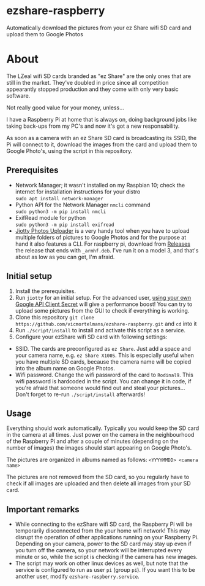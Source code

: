# ezshare-raspberry

Automatically download the pictures from your ez Share wifi SD card and upload them to Google Photos

# About

The LZeal wifi SD cards branded as "ez Share" are the only ones that are still in the market. They've doubled in price since all competition appearantly stopped production and they come with only very basic software.

Not really good value for your money, unless...

I have a Raspberry Pi at home that is always on, doing background jobs like taking back-ups from my PC's and now it's got a new responsability.

As soon as a camera with an ez Share SD card is broadcasting its SSID, the Pi will connect to it, download the images from the card and upload them to Google Photo's, using the script in this repository.

## Prerequisites

- Network Manager; it wasn't installed on my Raspbian 10; check the internet for installation instructions for your distro  
  `sudo apt install network-manager`
- Python API for the Network Manager `nmcli` command  
  `sudo python3 -m pip install nmcli`
- ExifRead module for python  
  `sudo python3 -m pip install exifread`
- [Jiotty Photos Uploader](https://github.com/ylexus/jiotty-photos-uploader) is a very handy tool when you have to upload multiple folders of pictures to Google Photos and for the purpose at hand it also features a CLI. For raspberry pi, download from [Releases](https://github.com/ylexus/jiotty-photos-uploader/releases) the release that ends with `_armhf.deb`. I've run it on a model 3, and that's about as low as you can get, I'm afraid.

## Initial setup

1. Install the prerequisites.
2. Run `jiotty` for an initial setup. For the advanced user, [using your own Google API Client Secret](https://github.com/ylexus/jiotty-photos-uploader/wiki#using-your-own-google-api-client-secret) will give a performance boost! You can try to upload some pictures from the GUI to check if everything is working. 
3. Clone this repository `git clone https://github.com/vicmortelmans/ezshare-raspberry.git` and `cd` into it
4. Run `./script/install` to install and activate this script as a service.
5. Configure your ezShare wifi SD card with following settings:
  - SSID. The cards are preconfigured as `ez Share`. Just add a space and your camera name, e.g. `ez Share X100S`. This is especially useful when you have multiple SD cards, because the camera name will be copied into the album name on Google Photos.
  - Wifi password. Change the wifi password of the card to `Rodinal9`. This wifi password is hardcoded in the script. You can change it in code, if you're afraid that someone would find out and steal your pictures... Don't forget to re-run `./script/install` afterwards!

## Usage

Everything should work automatically. Typically you would keep the SD card in the camera at all times. Just power on the camera in the neighbourhood of the Raspberry Pi and after a couple of minutes (depending on the number of images) the images should start appearing on Google Photo's.

The pictures are organized in albums named as follows: `<YYYYMMDD> <camera name>`

The pictures are not removed from the SD card, so you regularly have to check if all images are uploaded and then delete all images from your SD card. 

## Important remarks

- While connecting to the ezShare wifi SD card, the Raspberry Pi will be temporarily disconnected from the your home wifi network! This may disrupt the operation of other applications running on your Raspberry Pi. Depending on your camera, power to the SD card may stay up even if you turn off the camera, so your network will be interrupted every minute or so, while the script is checking if the camera has new images.
- The script may work on other linux devices as well, but note that the service is configured to run as user `pi` (group `pi`). If you want this to be another user, modify `ezshare-raspberry.service`. 



